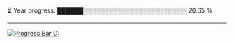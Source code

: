 
⏳ Year progress: ██████░░░░░░░░░░░░░░░░░░░░░░░░ 20.65 %

---

[![Progress Bar CI](https://github.com/thatoranzhevyy/thatoranzhevyy/actions/workflows/node.js.yml/badge.svg)](https://github.com/thatoranzhevyy/thatoranzhevyy/actions/workflows/node.js.yml)

